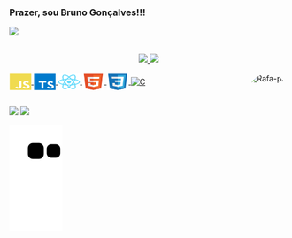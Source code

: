 ### Prazer, sou Bruno Gonçalves!!!
![](https://komarev.com/ghpvc/?username=BrunoDiLella&style=flat-square)
<!--
**BrunoDiLella/BrunoDiLella** is a ✨ _special_ ✨ repository because its `README.md` (this file) appears on your GitHub profile.

Here are some ideas to get you started:

- 🔭 I’m currently working on ...
- 🌱 I’m currently learning ...
- 👯 I’m looking to collaborate on ...
- 🤔 I’m looking for help with ...
- 💬 Ask me about ...
- 📫 How to reach me: ...
- 😄 Pronouns: ...
- ⚡ Fun fact: ...
-->
##
  
<div align="center" >
  <a href="https://github.com/BrunoDiLella">
  <img height="140em" src="https://github-readme-stats.vercel.app/api?username=BrunoDiLella&show_icons=true&theme=onedark&include_all_commits=true&count_private=true"/>
  <img height="140em" src="https://github-readme-stats.vercel.app/api/top-langs/?username=BrunoDiLella&layout=compact&langs_count=7&theme=onedark"/>
</div>


<div style="display: inline_block"><br>

  <img align="center" alt="Js" height="30" width="40" src="https://raw.githubusercontent.com/devicons/devicon/master/icons/javascript/javascript-plain.svg">
  <img align="center" alt="Ts" height="30" width="40" src="https://raw.githubusercontent.com/devicons/devicon/master/icons/typescript/typescript-plain.svg">
  <img align="center" alt="React" height="30" width="40" src="https://raw.githubusercontent.com/devicons/devicon/master/icons/react/react-original.svg">
  <img align="center" alt="HTML" height="30" width="40" src="https://raw.githubusercontent.com/devicons/devicon/master/icons/html5/html5-original.svg">
  <img align="center" alt="CSS" height="30" width="40" src="https://raw.githubusercontent.com/devicons/devicon/master/icons/css3/css3-original.svg">
  <img align="center" alt="C" height="40" width="50" src="https://cdn.jsdelivr.net/gh/devicons/devicon/icons/c/c-plain.svg">

<img align="right" alt="Rafa-pic" height="150" style="border-radius:50px;" src="https://media2.giphy.com/media/du3J3cXyzhj75IOgvA/giphy.gif?cid=790b76119bd415e3c574ddaf2c47ff72c9eb022fb9b067d7&rid=giphy.gif&ct=g">

</div>

##
<div> 

  <a href = "mailto:brgoncalves@hotmail.com.br"><img src="https://img.shields.io/badge/-Gmail-%23333?style=for-the-badge&logo=gmail&logoColor=white" target="_blank"></a>
  <a href="https://www.linkedin.com/in/bruno-gon%C3%A7alves-1a851513b/" target="_blank">
  <img src="https://img.shields.io/badge/-LinkedIn-%230077B5?style=for-the-badge&logo=linkedin&logoColor=white" target="_blank"></a> 
 
  ![Snake animation](https://github.com/BrunoDiLella/BrunoDiLella/blob/output/github-contribution-grid-snake.svg)
 
</div>